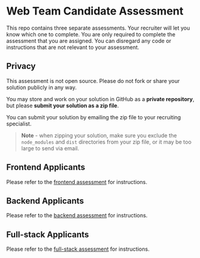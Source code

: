 # Web Team Candidate Assessment

This repo contains three separate assessments. Your recruiter will let you know which one to complete. You are only required to complete the assessment that you are assigned. You can disregard any code or instructions that are not relevant to your assessment.

## Privacy

This assessment is not open source. Please do not fork or share your solution publicly in any way.

You may store and work on your solution in GitHub as a **private repository**, but please **submit your solution as a zip file**.

You can submit your solution by emailing the zip file to your recruiting specialist.

> **Note** - when zipping your solution, make sure you exclude the `node_modules` and `dist` directories from your zip file, or it may be too large to send via email.

## Frontend Applicants

Please refer to the [frontend assessment](docs/frontend.md) for instructions.

## Backend Applicants

Please refer to the [backend assessment](docs/backend.md) for instructions.

## Full-stack Applicants

Please refer to the [full-stack assessment](docs/full-stack.md) for instructions.
